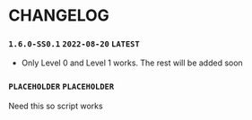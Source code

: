 # CHANGELOG

### `1.6.0-SS0.1` `2022-08-20` `LATEST`
- Only Level 0 and Level 1 works. The rest will be added soon

### `PLACEHOLDER` `PLACEHOLDER`
Need this so script works
